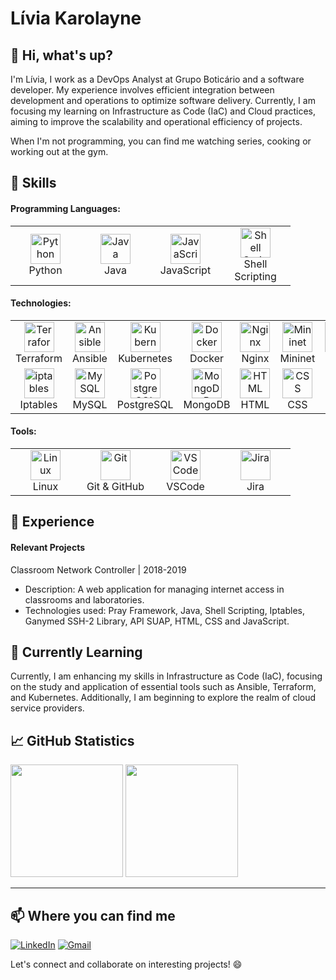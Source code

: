 # Lívia Karolayne

## 👋 Hi, what's up?

I'm Lívia, I work as a DevOps Analyst at Grupo Boticário and a software developer. My experience involves efficient integration between development and operations to optimize software delivery. Currently, I am focusing my learning on Infrastructure as Code (IaC) and Cloud practices, aiming to improve the scalability and operational efficiency of projects.

When I'm not programming, you can find me watching series, cooking or working out at the gym.

## 🚀 Skills

#### Programming Languages: 
<table>
  <tr>
    <td align="center" width="96">
      <a>
       <img src="https://cdn.jsdelivr.net/gh/devicons/devicon/icons/python/python-original.svg" width="48" height="48" alt="Python"/>
      </a>
      <br>Python
    </td>
    <td align="center" width="96">
      <a>
       <img src="https://cdn.jsdelivr.net/gh/devicons/devicon/icons/java/java-original.svg" width="48" height="48" alt="Java"/>
      </a>
      <br>Java
    </td>
    <td align="center" width="96">
      <a>
       <img src="https://cdn.jsdelivr.net/gh/devicons/devicon/icons/javascript/javascript-original.svg" width="48" height="48" alt="JavaScript"/>
      </a>
      <br>JavaScript
    </td>
    <td align="center" width="96">
      <a>
       <img src="https://cdn.jsdelivr.net/gh/devicons/devicon/icons/bash/bash-original.svg" width="48" height="48" alt="Shell Scripting"/>
      </a>
      <br>Shell Scripting
    </td>
  </tr>
</table>

#### Technologies: 
<table>
  <tr>
    <td align="center" width="96">
      <a>
       <img src="https://cdn.jsdelivr.net/gh/devicons/devicon/icons/terraform/terraform-original.svg" width="48" height="48" alt="Terraform"/>
      </a>
      <br>Terraform
    </td>
    <td align="center" width="96">
      <a>
       <img src="https://cdn.jsdelivr.net/gh/devicons/devicon/icons/ansible/ansible-original.svg" width="48" height="48" alt="Ansible"/>
      </a>
      <br>Ansible
    </td>
    <td align="center" width="96">
      <a>
       <img src="https://cdn.jsdelivr.net/gh/devicons/devicon/icons/kubernetes/kubernetes-plain.svg" width="48" height="48" alt="Kubernetes"/>
      </a>
      <br>Kubernetes
    </td>
    <td align="center" width="96">
      <a>
       <img src="https://cdn.jsdelivr.net/gh/devicons/devicon/icons/docker/docker-original.svg" width="48" height="48" alt="Docker"/>
      </a>
      <br>Docker
    </td>
    <td align="center" width="96">
      <a>
       <img src="https://cdn.jsdelivr.net/gh/devicons/devicon/icons/nginx/nginx-original.svg" width="48" height="48" alt="Nginx"/>
      </a>
      <br>Nginx
    </td>
    <td align="center" width="96">
      <a>
       <img src="https://www.linuxfoundation.jp/wp-content/uploads/2018/05/MININET.png" width="48" height="48" alt="Mininet"/>
      </a>
      <br>Mininet
    </td>
    <td align="center" width="96">
      <a>
       <img src="https://cdn.jsdelivr.net/gh/devicons/devicon/icons/flask/flask-original.svg" width="48" height="48" alt="Flask"/>
      </a>
      <br>Flask
    </td>
    <td align="center" width="96">
      <a>
       <img src="https://cdn.jsdelivr.net/gh/devicons/devicon/icons/react/react-original.svg" width="48" height="48" alt="React"/>
      </a>
      <br>React
    </td>
  </tr>
  <tr>
    <td align="center" width="96">
      <a>
        <img src="https://e7.pngegg.com/pngimages/280/287/png-clipart-web-application-firewall-computer-security-computer-icons-world-wide-web-text-orange-thumbnail.png" width="48" height="48" alt="iptables"/>
      </a>
      <br>Iptables
    </td>
    <td align="center" width="96">
      <a>
       <img src="https://cdn.jsdelivr.net/gh/devicons/devicon/icons/mysql/mysql-original.svg" width="48" height="48" alt="MySQL"/>
      </a>
      <br>MySQL
    </td>
    <td align="center" width="96">
      <a>
       <img src="https://cdn.jsdelivr.net/gh/devicons/devicon/icons/postgresql/postgresql-original.svg" width="48" height="48" alt="PostgreSQL"/>
      </a>
      <br>PostgreSQL
    </td>
    <td align="center" width="96">
      <a>
       <img src="https://cdn.jsdelivr.net/gh/devicons/devicon/icons/mongodb/mongodb-original.svg" width="48" height="48" alt="MongoDB"/>
      </a>
      <br>MongoDB
    </td>
    <td align="center" width="96">
      <a>
       <img src="https://cdn.jsdelivr.net/gh/devicons/devicon/icons/html5/html5-original.svg" width="48" height="48" alt="HTML"/>
      </a>
      <br>HTML
    </td>
    <td align="center" width="96">
      <a>
       <img src="https://cdn.jsdelivr.net/gh/devicons/devicon/icons/css3/css3-original.svg" width="48" height="48" alt="CSS"/>
      </a>
      <br>CSS
    </td>    
  </tr>
</table>

#### Tools: 
<table>
  <tr>
    <td align="center" width="96">
      <a>
       <img src="https://cdn.jsdelivr.net/gh/devicons/devicon/icons/linux/linux-original.svg" width="48" height="48" alt="Linux"/>
      </a>
      <br>Linux
    </td>
    <td align="center" width="96">
      <a>
       <img src="https://cdn.jsdelivr.net/gh/devicons/devicon/icons/git/git-original.svg" width="48" height="48" alt="Git"/>
      </a>
      <br>Git & GitHub
    </td>
    <td align="center" width="96">
      <a>
       <img src="https://cdn.jsdelivr.net/gh/devicons/devicon/icons/visualstudio/visualstudio-plain.svg" width="48" height="48" alt="VSCode"/>
      </a>
      <br>VSCode
    </td>
    <td align="center" width="96">
      <a>
       <img src="https://cdn.jsdelivr.net/gh/devicons/devicon/icons/jira/jira-original.svg" width="48" height="48" alt="Jira"/>
      </a>
      <br>Jira
    </td>
  </tr>
</table>

## 💼 Experience
#### Relevant Projects
Classroom Network Controller | 2018-2019
- Description: A web application for managing internet access in classrooms and laboratories.
- Technologies used: Pray Framework, Java, Shell Scripting, Iptables, Ganymed SSH-2 Library, API SUAP, HTML, CSS and JavaScript.

## 🌱 Currently Learning
Currently, I am enhancing my skills in Infrastructure as Code (IaC), focusing on the study and application of essential tools such as Ansible, Terraform, and Kubernetes. Additionally, I am beginning to explore the realm of cloud service providers.

## 📈 GitHub Statistics
<div>
  <img height="180em" src="https://github-readme-stats.vercel.app/api?username=LiviaKarolayne&show_icons=true&theme=dark&include_all_commits=true&count_private=true"/>
  <img height="180em" src="https://github-readme-stats.vercel.app/api/top-langs/?username=LiviaKarolayne&layout=compact&langs_count=10&theme=dark"/>
</div>

***

## 📫 Where you can find me
[![LinkedIn](https://img.shields.io/badge/LinkedIn-0077B5?style=for-the-badge&logo=linkedin&logoColor=white)](https://www.linkedin.com/in/lívia-karolayne-7191001a7)
[![Gmail](https://img.shields.io/badge/lkmo.liviakarolayne@gmail.com-D14836?style=for-the-badge&logo=gmail&logoColor=white)](mailto:lkmo.liviakarolayne@gmail.com)

Let's connect and collaborate on interesting projects! 😄




